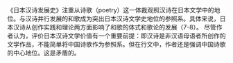《日本汉诗发展史》注重从诗歌（poetry）这一体裁观照汉诗在日本文学中的地位。与汉诗并行发展的和歌成为突出日本汉诗文学史地位的参照系。具体来说，日本汉诗从创作实践和理论两方面影响了和歌的体式和歌论的发展（7-8）。
尽管作者认为，评价日本汉诗文学价值有一个重要前提：即汉诗是非汉语母语者所创作的文学作品，不能简单将中国诗歌作为参照系。但在行文中，作者还是强调中国诗歌的中心地位。这是矛盾的。

